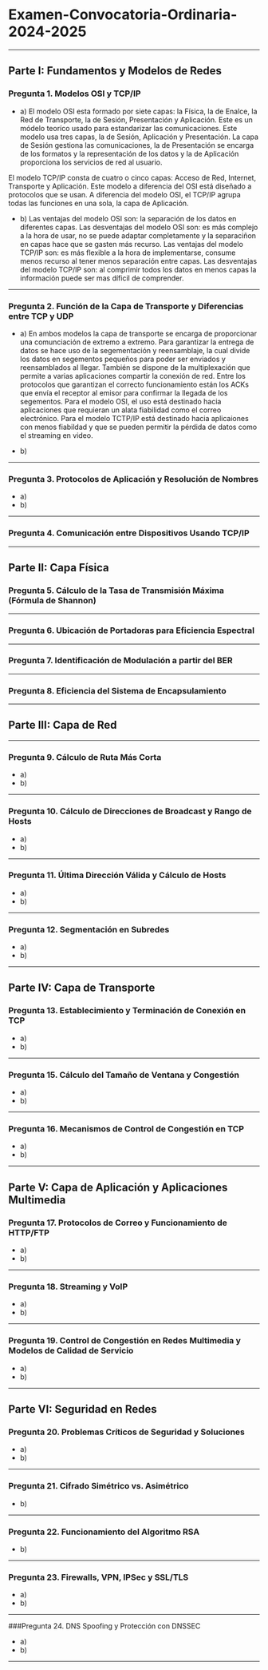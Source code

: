 # Examen-Convocatoria-Ordinaria-2024-2025

---

## Parte I: Fundamentos y Modelos de Redes

### Pregunta 1. Modelos OSI y TCP/IP
- a) El modelo OSI esta formado por siete capas: la Física, la de Enalce, la Red de Transporte, la de Sesión, Presentación y Aplicación. Este es un módelo teoríco usado para estandarizar las comunicaciones. Este modelo usa tres capas, la de Sesión, Aplicación y Presentación. La capa de Sesión gestiona las comunicaciones, la de Presentación se encarga de los formatos y la representación de los datos y la de Aplicación proporciona los servicios de red al usuario.
 
El modelo TCP/IP consta de cuatro o cinco capas: Acceso de Red, Internet, Transporte y Aplicación. Este modelo a diferencia del OSI está diseñado a protocolos que se usan.
A diferencia del modelo OSI, el TCP/IP agrupa todas las funciones en una sola, la capa de Aplicación.


- b) Las ventajas del modelo OSI son: la separación de los datos en diferentes capas.
  Las desventajas del modelo OSI son: es más complejo a la hora de usar, no se puede adaptar completamente y la separaciñon en capas hace que se gasten más recurso.
  Las ventajas del modelo TCP/IP son: es más flexible a la hora de implementarse, consume menos recurso al tener menos separación entre capas.
  Las desventajas del modelo TCP/IP son: al comprimir todos los datos en menos capas la información puede ser mas díficil de comprender.

---

### Pregunta 2. Función de la Capa de Transporte y Diferencias entre TCP y UDP
- a) En ambos modelos la capa de transporte se encarga de proporcionar una comunciación de extremo a extremo.
Para garantizar la entrega de datos  se hace uso de la segementación y reensamblaje, la cual divide los datos en segementos pequeños para poder ser enviados y reensamblados al llegar. También se dispone de la multiplexación que permite a varias aplicaciones compartir la conexión de red.
Entre los protocolos que garantizan el correcto funcionamiento están los ACKs que envía el receptor al emisor para confirmar la llegada de los segementos.
Para el modelo OSI, el uso está destinado hacia aplicaciones que requieran un alata fiabilidad como el correo electrónico.
Para el modelo TCTP/IP está destinado hacia aplicaiones con menos fiabildad y que se pueden permitir la pérdida de datos como el streaming en video.

- b)

---

### Pregunta 3. Protocolos de Aplicación y Resolución de Nombres
- a)
- b)

---

### Pregunta 4. Comunicación entre Dispositivos Usando TCP/IP

---

## Parte II: Capa Física

### Pregunta 5. Cálculo de la Tasa de Transmisión Máxima (Fórmula de Shannon)

---

### Pregunta 6. Ubicación de Portadoras para Eficiencia Espectral

---

### Pregunta 7. Identificación de Modulación a partir del BER

---

### Pregunta 8. Eficiencia del Sistema de Encapsulamiento

---

## Parte III: Capa de Red

---

### Pregunta 9. Cálculo de Ruta Más Corta
- a)
- b)

---

### Pregunta 10. Cálculo de Direcciones de Broadcast y Rango de Hosts
- a)
- b)

---

### Pregunta 11. Última Dirección Válida y Cálculo de Hosts
- a)
- b)

---

### Pregunta 12. Segmentación en Subredes
- a)
- b)

---

## Parte IV: Capa de Transporte

### Pregunta 13. Establecimiento y Terminación de Conexión en TCP
- a)
- b)

---

### Pregunta 15. Cálculo del Tamaño de Ventana y Congestión
- a)
- b)

---

### Pregunta 16. Mecanismos de Control de Congestión en TCP
- a)
- b)

---

## Parte V: Capa de Aplicación y Aplicaciones Multimedia

### Pregunta 17. Protocolos de Correo y Funcionamiento de HTTP/FTP
- a)
- b)

---

### Pregunta 18. Streaming y VoIP
- a)
- b)

---

### Pregunta 19. Control de Congestión en Redes Multimedia y Modelos de Calidad de Servicio
- a)
- b)

---

## Parte VI: Seguridad en Redes

### Pregunta 20. Problemas Críticos de Seguridad y Soluciones
- a)
- b)

---

### Pregunta 21. Cifrado Simétrico vs. Asimétrico
- b)

---

### Pregunta 22. Funcionamiento del Algoritmo RSA
- b)

---

### Pregunta 23. Firewalls, VPN, IPSec y SSL/TLS
- a)
- b)

---

###Pregunta 24. DNS Spoofing y Protección con DNSSEC
- a)
- b)

---
